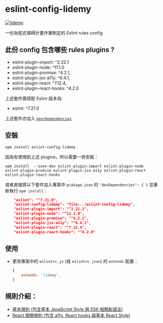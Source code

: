 # eslint-config-lidemy

[![lidemy](https://process.fs.teachablecdn.com/ADNupMnWyR7kCWRvm76Laz/resize=height:120/https://www.filepicker.io/api/file/a8fY8pGRSbWi2WNX6QIu)](https://github.com/Lidemy/mentor-program-5th)


一份為程式導師計畫作業制定的 Eslint rules config

## 此份 config 包含哪些 rules plugins ?

- eslint-plugin-import: ^2.22.1
- eslint-plugin-node: ^11.1.0
- eslint-plugin-promise: ^4.2.1,
- eslint-plugin-jsx-a11y: ^6.4.1,
- eslint-plugin-react: ^7.12.4,
- eslint-plugin-react-hooks: ^4.2.0

上述套件需搭配 Eslint 版本為: 
- eslint: ^7.21.0 

上述套件亦加入 [`peerDependencies`](./package.json)

## 安裝

```
npm install eslint-config-lidemy 
```

因為有使用到上述 plugins，所以需要一併安裝：

```
npm install  --save-dev eslint-plugin-import eslint-plugin-node eslint-plugin-promise eslint-plugin-jsx-a11y eslint-plugin-react eslint-plugin-react-hooks
```

或者直接將以下套件加入專案中 `pcakage.json` 的 `"devDependencies": { }` 並重新執行 `npm install` :

```json
    "eslint": "^7.21.0",
    "eslint-config-lidemy": "file:../eslint-config-lidemy",
    "eslint-plugin-import": "^2.22.1",
    "eslint-plugin-node": "^11.1.0",
    "eslint-plugin-promise": "^4.2.1",
    "eslint-plugin-jsx-a11y": "^6.4.1",
    "eslint-plugin-react": "^7.12.4",
    "eslint-plugin-react-hooks": "^4.2.0"
```

## 使用

- 更改專案中的 `eslintrc.js` (或 `eslintrc.json`) 的 `extends` 配置：

    ```javascript
    {
        extends: 'lidemy',
    }
    ```

## 規則介紹：

- [基本規則 (包含基本 JavaScript Style 與 ES6 相關新語法)](./rules/base)
- [React 相關規則 (包含 a11y, React hooks 與基本 React Style)](./rules/react)